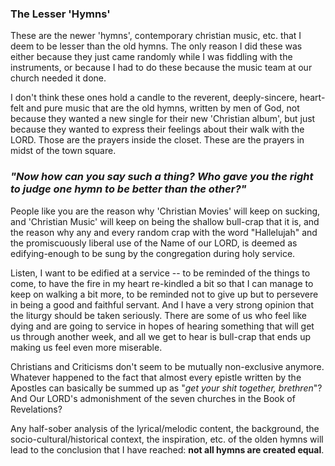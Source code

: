 ### The Lesser 'Hymns'
These are the newer 'hymns', contemporary christian music, etc. that I deem to be lesser than the old hymns. The only reason I did these was either because they just came randomly while I was fiddling with the instruments, or because I had to do these because the music team at our church needed it done.

I don't think these ones hold a candle to the reverent, deeply-sincere, heart-felt and pure music that are the old hymns, written by men of God, not because they wanted a new single for their new 'Christian album', but just because they wanted to express their feelings about their walk with the LORD. Those are the prayers inside the closet. These are the prayers in midst of the town square.  

### *"Now how can you say such a thing? Who gave you the right to judge one hymn to be better than the other?"*
People like you are the reason why 'Christian Movies' will keep on sucking, and 'Christian Music' will keep on being the shallow bull-crap that it is, and the reason why any and every random crap with the word "Hallelujah" and the promiscuously liberal use of the Name of our LORD, is deemed as edifying-enough to be sung by the congregation during holy service.

Listen, I want to be edified at a service -- to be reminded of the things to come, to have the fire in my heart re-kindled a bit so that I can manage to keep on walking a bit more, to be reminded not to give up but to persevere in being a good and faithful servant. And I have a very strong opinion that the liturgy should be taken seriously.  There are some of us who feel like dying and are going to service in hopes of hearing something that will get us through another week, and all we get to hear is bull-crap that ends up making us feel even more miserable.

Christians and Criticisms don't seem to be mutually non-exclusive anymore. Whatever happened to the fact that almost every epistle written by the Apostles can basically be summed up as "*get your shit together, brethren*"? And Our LORD's admonishment of the seven churches in the Book of Revelations?

Any half-sober analysis of the lyrical/melodic content, the background, the socio-cultural/historical context, the inspiration, etc. of the olden hymns will lead to the conclusion that I have reached: **not all hymns are created equal**.

